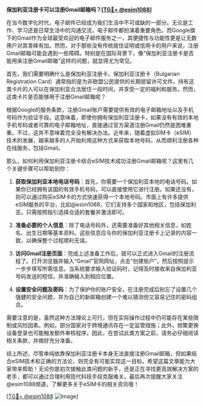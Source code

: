 **保加利亚注册卡可以注册Gmail邮箱吗？[[TG💪+ @esim1088](https://t.me/s/esim1088)]**

在当今数字化时代，电子邮件已经成为我们生活中不可或缺的一部分。无论是工作、学习还是日常生活中的沟通交流，电子邮件都扮演着重要角色。而Google旗下的Gmail作为全球最受欢迎的电子邮件服务之一，其便捷性与功能性更是让无数用户对其青睐有加。然而，对于那些没有传统居住证明或信用卡的用户来说，注册Gmail邮箱可能会遇到一些障碍。特别是在国际背景下，像“保加利亚注册卡是否能用来注册Gmail邮箱”这样的问题，就显得尤为常见。

首先，我们需要明确什么是保加利亚注册卡。保加利亚注册卡（Bulgarian Registration Card）通常指的是为非欧盟公民提供的长期居留许可文件。持有这类卡片的人可以在保加利亚合法居住一段时间，并享受一定的福利和服务。然而，这类卡片是否能够用于注册Gmail邮箱呢？

根据Google的服务条款，注册Gmail账户需要提供有效的电子邮箱地址以及手机号码作为验证手段。这意味着，即使你拥有保加利亚注册卡，如果没有有效的本地手机号码或者可靠的电子邮箱地址，直接通过官方渠道注册Gmail仍然是困难重重。不过，这并不意味着完全没有解决办法。近年来，随着虚拟SIM卡（eSIM）技术的发展，越来越多的人开始利用这种方式来获取本地号码，从而顺利注册各种在线服务，包括Gmail。

那么，如何利用保加利亚注册卡结合eSIM技术成功注册Gmail邮箱呢？这里有几个关键步骤可以帮助到你：

1. **获取保加利亚本地电话号码**：首先，你需要一个保加利亚本地的电话号码。如果你已经拥有该国的有效手机号码，可以直接使用它进行注册。如果还没有，则可以通过购买eSIM卡的方式快速获得一个本地号码。市面上有许多提供eSIM服务的平台，比如@esim1088，它们支持多个国家和地区，包括保加利亚。只需按照指引选择合适的套餐并激活即可。

2. **准备必要的个人信息**：除了电话号码外，还需要准备好其他相关信息，如姓名、出生日期等基本资料。这些信息应与你的保加利亚注册卡上记录的内容一致，以确保整个过程顺利无误。

3. **访问Gmail注册页面**：完成上述准备工作后，就可以正式进入Gmail的注册流程了。打开浏览器并输入“Gmail”官网网址，点击“创建账户”，然后按照提示一步步填写所需信息。当系统要求输入验证码时，记得及时接收来自保加利亚号码发送的短信，并准确输入到相应位置。

4. **设置安全问题及密码**：为了保护你的账户安全，在注册完成后别忘了设置几个强健的安全问题，并为自己的新邮箱创建一个难以猜测但又容易记住的密码组合。

需要注意的是，虽然这种方法理论上可行，但在实际操作过程中仍可能存在某些限制或风险因素。例如，部分国家对于跨境通讯存在一定监管措施；此外，频繁更换设备登录也可能触发额外审核程序。因此，在尝试此类方案之前，请务必仔细阅读相关条款，并做好充分准备。

综上所述，尽管单纯依靠保加利亚注册卡本身无法直接注册Gmail邮箱，但如果结合eSIM技术和正确的方法论，则完全有可能实现这一目标。希望这篇文章能为大家带来帮助！无论你是初次接触此类问题的新手，还是正在寻找更高效解决方案的老手，都可以通过合理利用现代科技手段克服难关。最后再次提醒大家关注@esim1088频道，了解更多关于eSIM卡的相关资讯哦！

[[TG💪+ @esim1088](https://t.me/s/esim1088) ![Image](https://i.postimg.cc/4NQfJmqS/Snipaste-2025-05-13-00-14-12.png)]